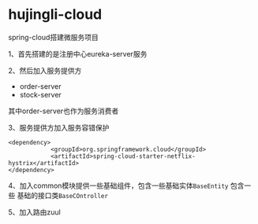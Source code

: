 # hujingli-cloud
spring-cloud搭建微服务项目


1、首先搭建的是注册中心eureka-server服务

2、然后加入服务提供方

  - order-server
  - stock-server

其中order-server也作为服务消费者

3、服务提供方加入服务容错保护

```
<dependency>
            <groupId>org.springframework.cloud</groupId>
            <artifactId>spring-cloud-starter-netflix-hystrix</artifactId>
</dependency>
```

4、加入common模块提供一些基础组件，包含一些基础实体`BaseEntity` 包含一些
基础的接口类`BaseCOntroller`


5、加入路由zuul



